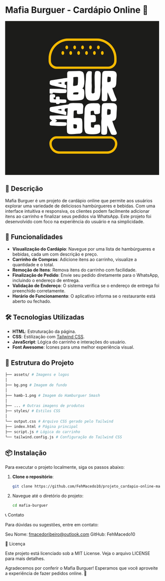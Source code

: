 # Mafia Burguer - Cardápio Online 🍔

![Logo](./assets/Logotipo%20Faustino%20Burger%20Hamburgueria%20Criativo%20Preto%20Amarelo%20Branco.png)

## 📖 Descrição

Mafia Burguer é um projeto de cardápio online que permite aos usuários explorar uma variedade de deliciosos hambúrgueres e bebidas. Com uma interface intuitiva e responsiva, os clientes podem facilmente adicionar itens ao carrinho e finalizar seus pedidos via WhatsApp. Este projeto foi desenvolvido com foco na experiência do usuário e na simplicidade.

## 🚀 Funcionalidades

- **Visualização do Cardápio**: Navegue por uma lista de hambúrgueres e bebidas, cada um com descrição e preço.
- **Carrinho de Compras**: Adicione itens ao carrinho, visualize a quantidade e o total.
- **Remoção de Itens**: Remova itens do carrinho com facilidade.
- **Finalização de Pedido**: Envie seu pedido diretamente para o WhatsApp, incluindo o endereço de entrega.
- **Validação de Endereço**: O sistema verifica se o endereço de entrega foi preenchido corretamente.
- **Horário de Funcionamento**: O aplicativo informa se o restaurante está aberto ou fechado.

## 🛠 Tecnologias Utilizadas

- **HTML**: Estruturação da página.
- **CSS**: Estilização com [Tailwind CSS](https://tailwindcss.com/).
- **JavaScript**: Lógica do carrinho e interações do usuário.
- **Font Awesome**: Ícones para uma melhor experiência visual.

## 📁 Estrutura do Projeto
  
  ``` bash
  ├── assets/ # Imagens e logos 
  │ 
  ├── bg.png # Imagem de fundo 
  │ 
  ├── hamb-1.png # Imagem do Hamburguer Smash 
  │ 
  ├── ... # Outras imagens de produtos 
  ├── styles/ # Estilos CSS 
  │ 
  └── output.css # Arquivo CSS gerado pelo Tailwind 
  ├── index.html # Página principal
  ├── script.js # Lógica do carrinho 
  └── tailwind.config.js # Configuração do Tailwind CSS
  ```

## 📦 Instalação

Para executar o projeto localmente, siga os passos abaixo:

1. **Clone o repositório**:
   ```bash
   git clone https://github.com/FehMacedo10/projeto_cardapio-online-mafia-burguer

2. Navegue até o diretório do projeto:
   ```bash
   cd mafia-burguer

📞 Contato

Para dúvidas ou sugestões, entre em contato:

Seu Nome: fmacedoribeiro@outlook.com
GitHub: FehMacedo10

📜 Licença

Este projeto está licenciado sob a MIT License. Veja o arquivo LICENSE para mais detalhes.

Agradecemos por conferir o Mafia Burguer! Esperamos que você aproveite a experiência de fazer pedidos online. 🍔
